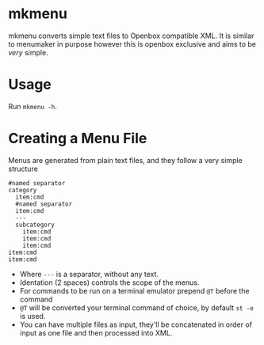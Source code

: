 # mkmenu

mkmenu converts simple text files to Openbox compatible XML. It is similar
to menumaker in purpose however this is openbox exclusive and aims to be *very* simple.

# Usage

Run `mkmenu -h`.

# Creating a Menu File

Menus are generated from plain text files, and they follow a very simple structure

```
#named separator
category
  item:cmd
  #named separator
  item:cmd
  ---
  subcategory
    item:cmd
    item:cmd
    item:cmd
item:cmd
item:cmd
```

- Where `---` is a separator, without any text.
- Identation (2 spaces) controls the scope of the menus.
- For commands to be run on a terminal emulator prepend `@T` before the command
- `@T` will be converted your terminal command of choice, by default `st -e` is used.
- You can have multiple files as input, they'll be concatenated in order of
  input as one file and then processed into XML.
